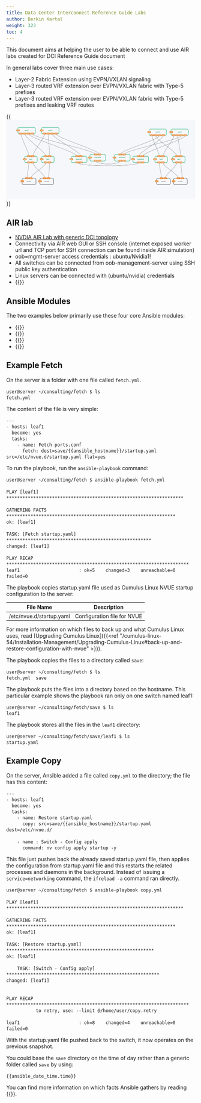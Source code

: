 ```yaml
---
title: Data Center Interconnect Reference Guide Labs
author: Berkin Kartal
weight: 323
toc: 4
---
```


This document aims at helping the user to be able to connect and use AIR labs created for DCI Reference Guide document

In general labs cover three main use cases:

- Layer-2 Fabric Extension using EVPN/VXLAN signaling
- Layer-3 routed VRF extension over EVPN/VXLAN fabric with Type-5 prefixes
- Layer-3 routed VRF extension over EVPN/VXLAN fabric with Type-5 prefixes and leaking VRF routes

{{<img src="/topology/DCI_Scenario-I.png" width="600px">}}

## AIR lab

- [NVDIA AIR Lab with generic DCI topology](https://air.nvidia.com/78798265-2a47-432a-8b69-a7f00ec7a823/Simulation)
- Connectivity via AIR web GUI or SSH console (internet exposed worker url and TCP port for SSH connection can be found inside AIR simulation)
- oob=mgmt-server access credentials : ubuntu/Nvidia1!
- All switches can be connected from oob-management-server using SSH public key authentication
- Linux servers can be connected with (ubuntu/nvidia) credentials
- {{<exlink url="https://docs.ansible.com/ansible/latest/installation_guide/intro_installation.html" text="Install Ansible on the server/laptop">}}

## Ansible Modules

The two examples below primarily use these four core Ansible modules:

- {{<exlink url="https://docs.ansible.com/ansible/latest/collections/ansible/builtin/fetch_module.html" text="Fetch">}}
- {{<exlink url="https://docs.ansible.com/ansible/latest/collections/ansible/builtin/copy_module.html" text="Copy">}}
- {{<exlink url="https://docs.ansible.com/ansible/latest/collections/ansible/builtin/command_module.html" text="Command">}}
- {{<exlink url="https://docs.ansible.com/ansible/latest/collections/ansible/builtin/service_module.html" text="Service">}}

## Example Fetch

On the server is a folder with one file called `fetch.yml`.

    user@server ~/consulting/fetch $ ls
    fetch.yml

The content of the file is very simple:

    ---
    - hosts: leaf1
      become: yes
      tasks:
        - name: Fetch ports.conf
          fetch: dest=save/{{ansible_hostname}}/startup.yaml src=/etc/nvue.d/startup.yaml flat=yes



To run the playbook, run the `ansible-playbook` command:

    user@server ~/consulting/fetch $ ansible-playbook fetch.yml

    PLAY [leaf1] ******************************************************************

    GATHERING FACTS ***************************************************************
    ok: [leaf1]

    TASK: [Fetch startup.yaml] ******************************************************
    changed: [leaf1]

    PLAY RECAP ********************************************************************
    leaf1                      : ok=5    changed=3    unreachable=0    failed=0

The playbook copies startup.yaml file used as Cumulus Linux NVUE startup configuration to the server:

| File Name               | Description                        |
| ----------------------- | ---------------------------------- |
| /etc/nvue.d/startup.yaml | Configuration file for NVUE       |


For more information on which files to back up and what Cumulus Linux uses, read [Upgrading Cumulus Linux]({{<ref "/cumulus-linux-54/Installation-Management/Upgrading-Cumulus-Linux#back-up-and-restore-configuration-with-nvue" >}}).

The playbook copies the files to a directory called `save`:

    user@server ~/consulting/fetch $ ls
    fetch.yml  save

The playbook puts the files into a directory based on the hostname. This particular example shows the playbook ran only on one switch named leaf1:

    user@server ~/consulting/fetch/save $ ls
    leaf1

The playbook stores all the files in the `leaf1` directory:

    user@server ~/consulting/fetch/save/leaf1 $ ls
    startup.yaml

## Example Copy

On the server, Ansible added a file called `copy.yml` to the directory; the file has this content:

    ---
    - hosts: leaf1
      become: yes
      tasks:
        - name: Restore startup.yaml
          copy: src=save/{{ansible_hostname}}/startup.yaml dest=/etc/nvue.d/
       
        - name : Switch - Config apply
          command: nv config apply startup -y

This file just pushes back the already saved startup.yaml file, then applies the configuration from startup.yaml file and this restarts the related processes and daemons in the background.  Instead of issuing a `service=networking` command, the `ifreload -a` command ran directly.

    user@server ~/consulting/fetch $ ansible-playbook copy.yml

    PLAY [leaf1] ******************************************************************

    GATHERING FACTS ***************************************************************
    ok: [leaf1]

    TASK: [Restore startup.yaml] *******************************************************
    ok: [leaf1]

        TASK: [Switch - Config apply] *********************************************************
    changed: [leaf1]


    PLAY RECAP ********************************************************************
               to retry, use: --limit @/home/user/copy.retry

    leaf1                      : ok=8    changed=4    unreachable=0    failed=0

With the startup.yaml file pushed back to the switch, it now operates on the previous snapshot.

You could base the `save` directory on the time of day rather than a generic folder called `save` by using:

    {{ansible_date_time.time}}

You can find more information on which facts Ansible gathers by reading {{<link url="Gathering-Ansible-Facts-on-Cumulus-Linux" text="this article">}}.

